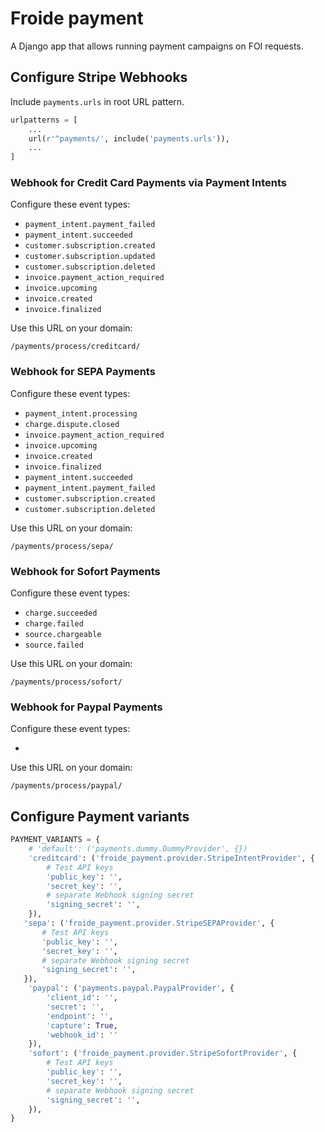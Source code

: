 # Froide payment

A Django app that allows running payment campaigns on FOI requests.

## Configure Stripe Webhooks

Include `payments.urls` in root URL pattern.

```python
urlpatterns = [
    ...
    url(r'^payments/', include('payments.urls')),
    ...
]
```

### Webhook for Credit Card Payments via Payment Intents

Configure these event types:

- `payment_intent.payment_failed`
- `payment_intent.succeeded`
- `customer.subscription.created`
- `customer.subscription.updated`
- `customer.subscription.deleted`
- `invoice.payment_action_required`
- `invoice.upcoming`
- `invoice.created`
- `invoice.finalized`

Use this URL on your domain:

```
/payments/process/creditcard/
```

### Webhook for SEPA Payments

Configure these event types:

- `payment_intent.processing`
- `charge.dispute.closed`
- `invoice.payment_action_required`
- `invoice.upcoming`
- `invoice.created`
- `invoice.finalized`
- `payment_intent.succeeded`
- `payment_intent.payment_failed`
- `customer.subscription.created`
- `customer.subscription.deleted`

Use this URL on your domain:

```
/payments/process/sepa/
```

### Webhook for Sofort Payments

Configure these event types:

- `charge.succeeded`
- `charge.failed`
- `source.chargeable`
- `source.failed`

Use this URL on your domain:

```
/payments/process/sofort/
```

### Webhook for Paypal Payments

Configure these event types:

-

Use this URL on your domain:

```
/payments/process/paypal/
```

## Configure Payment variants

```python
PAYMENT_VARIANTS = {
    # 'default': ('payments.dummy.DummyProvider', {})
    'creditcard': ('froide_payment.provider.StripeIntentProvider', {
        # Test API keys
        'public_key': '',
        'secret_key': '',
        # separate Webhook signing secret
        'signing_secret': '',
    }),
   'sepa': ('froide_payment.provider.StripeSEPAProvider', {
       # Test API keys
       'public_key': '',
       'secret_key': '',
       # separate Webhook signing secret
       'signing_secret': '',
   }),
    'paypal': ('payments.paypal.PaypalProvider', {
        'client_id': '',
        'secret': '',
        'endpoint': '',
        'capture': True,
        'webhook_id': ''
    }),
    'sofort': ('froide_payment.provider.StripeSofortProvider', {
        # Test API keys
        'public_key': '',
        'secret_key': '',
        # separate Webhook signing secret
        'signing_secret': '',
    }),
}
```
